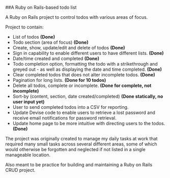 ##A Ruby on Rails-based todo list

A Ruby on Rails project to control todos with various areas of focus.

Project to contain:

* List of todos **(Done)**
* Todo section (area of focus) **(Done)**
* Create, show, update/edit and delete of todos **(Done)**
* Sign in capability to enable different users to have different lists. **(Done)**
* Date/time created and completed **(Done)**
* Todo completion option, formatting the todo with a strikethrough and greyed out - as well as displaying the date and time completed. **(Done)**
* Clear completed todos that does not alter incomplete todos. **(Done)**
* Pagination for long lists. **(Done for 10 todos)**
* Delete all todos, complete or incomplete. **(Done for complete, not incomplete)**
* Sort-by (content, section, date created/completed) **(Done statically, no user input yet)**
* User to send completed todos into a CSV for reporting.
* Update Devise code to enable users to retrieve a lost password and receive email notifications for password retrieval.
* Update home page to be more intuitive with directing users to the todos. **(Done)**

The project was originally created to manage my daily tasks at work that required many small tasks across several different areas, some of which would otherwise be forgotten and neglected if not listed in a single manageable location.

Also meant to be practice for building and maintaining a Ruby on Rails CRUD project.